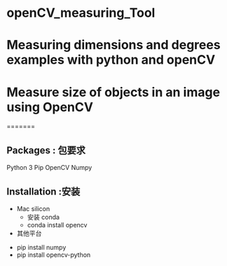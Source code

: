 
# openCV_measuring_Tool
Measuring dimensions and degrees examples   with python and openCV
=======
# Measure size of objects in an image using OpenCV 
=======

## Packages : 包要求
Python 3
Pip
OpenCV
Numpy

## Installation :安装
* Mac silicon
  * 安装 conda
  * conda install opencv
* 其他平台
- pip install numpy
- pip install opencv-python





